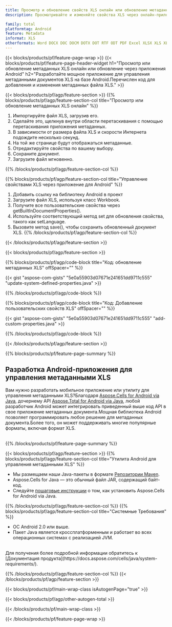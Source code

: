 ```yaml
---
title: Просмотр и обновление свойств XLS онлайн или обновление метаданных с помощью мобильных приложений Android.
description: Просматривайте и изменяйте свойства XLS через онлайн-приложение бесплатно.Код Android API для обновления и добавления свойств XLS.

family: total
platformtag: Android
feature: Metadata
informat: XLS
otherformats: Word DOCX DOC DOCM DOTX DOT RTF ODT PDF Excel XLSX XLS XLSM XLSB ODS Powerpoint PPTX PPT ODP
---
```

{{< blocks/products/pf/feature-page-wrap >}}
{{< blocks/products/pf/feature-page-header-widget h1="Просмотр или обновление метаданных XLS онлайн или обновление через приложения Android" h2="Разработайте мощное приложение для управления метаданными документов XLS на базе Android.Перечислен код для добавления и изменения метаданных файла XLS." >}}

{{< blocks/products/pf/agp/feature-section >}}
{{% blocks/products/pf/agp/feature-section-col title="Просмотр или обновление метаданных XLS онлайн" %}}

1. Импортируйте файл XLS, загрузив его.
1. Сделайте это, щелкнув внутри области перетаскивания с помощью перетаскивания приложения метаданных.
1. В зависимости от размера файла XLS и скорости Интернета подождите несколько секунд.
1. На той же странице будут отображаться метаданные.
1. Отредактируйте свойства по вашему выбору.
1. Сохраните документ.
1. Загрузите файл мгновенно.

{{% /blocks/products/pf/agp/feature-section-col %}}

{{% blocks/products/pf/agp/feature-section-col title="Управление свойствами XLS через приложение для Android" %}}

1. Добавить ссылку на библиотеку Android в проект
1. Загрузите файл XLS, используя класс Workbook.
1. Получите все пользовательские свойства через getBuiltInDocumentProperties().
1. Используйте соответствующий метод set для обновления свойства, такого как setLanguage.
1. Вызовите метод save(), чтобы сохранить обновленный документ XLS.
{{% /blocks/products/pf/agp/feature-section-col %}}

{{< /blocks/products/pf/agp/feature-section >}}

{{< blocks/products/pf/agp/feature-section >}}

{{% blocks/products/pf/agp/code-block title="Код: обновление метаданных XLS" offSpacer="" %}}

{{< gist "aspose-com-gists" "5e0a55903d07671e241651dd9711c555" "update-system-defined-properties.java" >}}

{{% /blocks/products/pf/agp/code-block %}}

{{% blocks/products/pf/agp/code-block title="Код: Добавление пользовательских свойств XLS" offSpacer="" %}}

{{< gist "aspose-com-gists" "5e0a55903d07671e241651dd9711c555" "add-custom-properties.java" >}}

{{% /blocks/products/pf/agp/code-block %}}


{{< /blocks/products/pf/agp/feature-section >}}

{{% blocks/products/pf/feature-page-summary %}}

<h2>Разработка Android-приложения для управления метаданными XLS</h2>

Вам нужно разработать мобильное приложение или утилиту для управления метаданными XLS?Благодаря [Aspose.Cells for Android via Java](https://products.aspose.com/cells/ru/android-java/), дочернему API [Aspose.Total for Android via Java](https://products.aspose.com/total/ru/android-java/), любой разработчик Android может интегрировать приведенный выше код API в свое приложение метаданных документа.Мощная библиотека Android позволяет программировать любое решение для метаданных документа.Более того, он может поддерживать многие популярные форматы, включая формат XLS.<br /><br />

{{% /blocks/products/pf/feature-page-summary %}}

{{< blocks/products/pf/agp/feature-section >}}
{{% blocks/products/pf/agp/feature-section-col title="Утилита Android для управления метаданными XLS" %}}

- Мы размещаем наши Java-пакеты в формате [Репозитории Maven](https://releases.aspose.com/java/repo/com/aspose/aspose-cells/). 
- Aspose.Cells for Java — это обычный файл JAR, содержащий байт-код.
- Следуйте [пошаговые инструкции](https://docs.aspose.com/cells/java/installation/#install-aspose-cells-for-java-from-maven-repository) о том, как установить Aspose.Cells for Android via Java.

{{% /blocks/products/pf/agp/feature-section-col %}}
{{% blocks/products/pf/agp/feature-section-col title="Системные Требования" %}}

- ОС Android 2.0 или выше.
- Пакет Java является кроссплатформенным и работает во всех операционных системах с реализацией JVM.

<br />
Для получения более подробной информации обратитесь к [Документация продукта](https://docs.aspose.com/cells/java/system-requirements/).

{{% /blocks/products/pf/agp/feature-section-col %}}
{{< /blocks/products/pf/agp/feature-section >}}

{{< blocks/products/pf/main-wrap-class isAutogenPage="true" >}}

{{< blocks/products/pf/agp/other-autogen-total >}}

{{< /blocks/products/pf/main-wrap-class >}}

{{< /blocks/products/pf/feature-page-wrap >}}